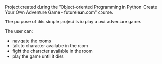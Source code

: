 Project created during the "Object-oriented Programming in Python: Create Your Own Adventure Game - futurelean.com" course.

The purpose of this simple project is to play a text adventure game.

The user can:
- navigate the rooms
- talk to character available in the room
- fight the character available in the room
- play the game until it dies
